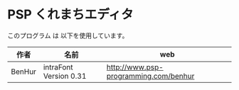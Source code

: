 PSP くれまちエディタ
===
このプログラム は 以下を使用しています。

|作者|名前|web|
|-|-|-|
|BenHur|intraFont Version 0.31|http://www.psp-programming.com/benhur
